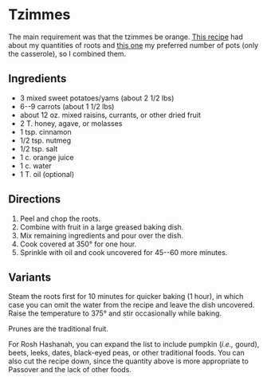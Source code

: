 # Tzimmes

The main requirement was that the tzimmes be orange.  [This recipe](http://cooking.nytimes.com/recipes/1013447-sweet-potato-carrot-and-dried-fruit-casserole) had about my quantities of roots and [this one](http://www.tasteofhome.com/recipes/tzimmes) my preferred number of pots (only the casserole), so I combined them.

## Ingredients

* 3 mixed sweet potatoes/yams (about 2 1/2 lbs)
* 6--9 carrots (about 1 1/2 lbs)
* about 12 oz. mixed raisins, currants, or other dried fruit
* 2 T. honey, agave, or molasses
* 1 tsp. cinnamon
* 1/2 tsp. nutmeg
* 1/2 tsp. salt
* 1 c. orange juice
* 1 c. water
* 1 T. oil (optional)

## Directions

1. Peel and chop the roots.
2. Combine with fruit in a large greased baking dish.
3. Mix remaining ingredients and pour over the dish.
4. Cook covered at 350° for one hour.
5. Sprinkle with oil and cook uncovered for 45--60 more minutes.

## Variants

Steam the roots first for 10 minutes for quicker baking (1 hour), in which case you can omit the water from the recipe and leave the dish uncovered.  Raise the temperature to 375° and stir occasionally while baking.

Prunes are the traditional fruit.

For Rosh Hashanah, you can expand the list to include pumpkin (*i.e.,* gourd), beets, leeks, dates, black-eyed peas, or other traditional foods.  You can also cut the recipe down, since the quantity above is more appropriate to Passover and the lack of other foods.
